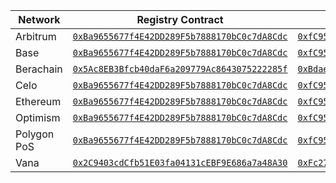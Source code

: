 | Network     | Registry Contract                                                                                                                  | Multisig Address                                                                                                                          |
| ----------- | ---------------------------------------------------------------------------------------------------------------------------------- | ----------------------------------------------------------------------------------------------------------------------------------------- |
| Arbitrum    | [`0xBa9655677f4E42DD289F5b7888170bC0c7dA8Cdc`](https://arbiscan.io/address/0xBa9655677f4E42DD289F5b7888170bC0c7dA8Cdc)             | [`0xfC95675a6bB93406C0CbBa9403a084Dd8D566F06`](https://app.safe.global/home?safe=arb1:0xfC95675a6bB93406C0CbBa9403a084Dd8D566F06)         |
| Base        | [`0xBa9655677f4E42DD289F5b7888170bC0c7dA8Cdc`](https://basescan.org/address/0xba9655677f4e42dd289f5b7888170bc0c7da8cdc)            | [`0xfC95675a6bB93406C0CbBa9403a084Dd8D566F06`](https://app.safe.global/home?safe=base:0xfC95675a6bB93406C0CbBa9403a084Dd8D566F06)         |
| Berachain   | [`0x5Ac8EB3Bfcb40daF6a209779Ac8643075222285f`](https://berascan.com/address/0x5Ac8EB3Bfcb40daF6a209779Ac8643075222285f)            | [`0xBdae4f72Dbc36Eef3772F5cdDFB9DCbD88bF22BD`](https://safe.berachain.com/home?safe=berachain:0xBdae4f72Dbc36Eef3772F5cdDFB9DCbD88bF22BD) |
| Celo        | [`0xBa9655677f4E42DD289F5b7888170bC0c7dA8Cdc`](https://celoscan.io/address/0xba9655677f4e42dd289f5b7888170bc0c7da8cdc)             | [`0xfC95675a6bB93406C0CbBa9403a084Dd8D566F06`](https://app.safe.global/home?safe=celo:0xfC95675a6bB93406C0CbBa9403a084Dd8D566F06)         |
| Ethereum    | [`0xBa9655677f4E42DD289F5b7888170bC0c7dA8Cdc`](https://etherscan.io/address/0xBa9655677f4E42DD289F5b7888170bC0c7dA8Cdc)            | [`0xfC95675a6bB93406C0CbBa9403a084Dd8D566F06`](https://app.safe.global/home?safe=eth:0xfC95675a6bB93406C0CbBa9403a084Dd8D566F06)          |
| Optimism    | [`0xBa9655677f4E42DD289F5b7888170bC0c7dA8Cdc`](https://optimistic.etherscan.io/address/0xba9655677f4e42dd289f5b7888170bc0c7da8cdc) | [`0xfC95675a6bB93406C0CbBa9403a084Dd8D566F06`](https://app.safe.global/home?safe=oeth:0xfC95675a6bB93406C0CbBa9403a084Dd8D566F06)         |
| Polygon PoS | [`0xBa9655677f4E42DD289F5b7888170bC0c7dA8Cdc`](https://polygonscan.com/address/0xBa9655677f4E42DD289F5b7888170bC0c7dA8Cdc)         | [`0xfC95675a6bB93406C0CbBa9403a084Dd8D566F06`](https://app.safe.global/home?safe=matic:0xfC95675a6bB93406C0CbBa9403a084Dd8D566F06)        |
| Vana        | [`0x2C9403cdCfb51E03fa04131cEBF9E686a7a48A30`](https://vanascan.io/address/0x2C9403cdCfb51E03fa04131cEBF9E686a7a48A30)             | [`0xFc273c89EE7570Fa154091ca6068683Af2293cF7`](https://safe.vana.org/home?safe=vana:0xFc273c89EE7570Fa154091ca6068683Af2293cF7)           |
